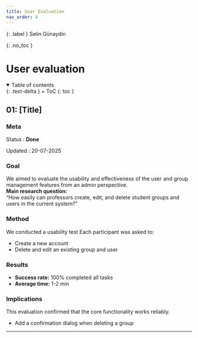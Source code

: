 ```yaml
---
title: User Evaluation
nav_order: 4
---
```


{: .label }
Selin Günaydin

{: .no_toc }
# User evaluation

<details open markdown="block">
{: .text-delta }
<summary>Table of contents</summary>
+ ToC
{: toc }
</details>

## 01: [Title]

### Meta

Status
: **Done** 

Updated
: 20-07-2025

### Goal

We aimed to evaluate the usability and effectiveness of the user and group management features from an admin perspective.  
**Main research question:**  
“How easily can professors create, edit, and delete student groups and users in the current system?”

### Method

We conducted a usability test
Each participant was asked to:
- Create a new account
- Delete and edit an existing group and user

### Results

- **Success rate:** 100% completed all tasks  
- **Average time:** 1-2 min  


### Implications

This evaluation confirmed that the core functionality works reliably. 

- Add a confirmation dialog when deleting a group 


---
